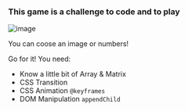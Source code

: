 ### This game is a challenge to code and to play

![image](https://user-images.githubusercontent.com/18010349/197683456-088c9549-06a0-4548-97f1-1900805a68fc.png)

You can coose an image or numbers!

Go for it! You need:

- Know a little bit of Array & Matrix
- CSS Transition
- CSS Animation `@keyframes`
- DOM Manipulation `appendChild`
